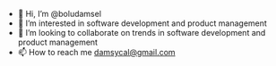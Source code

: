 - 👋 Hi, I’m @boludamsel
- 👀 I’m interested in software development and product management
- 💞️ I’m looking to collaborate on trends in software development and product management
- 📫 How to reach me damsycal@gmail.com
